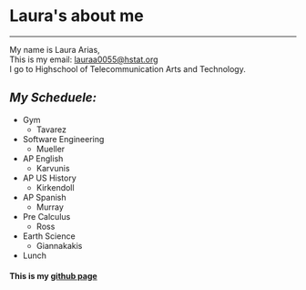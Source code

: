 # **Laura's about me** 
---
My name is Laura Arias,   
 This is my email: lauraa0055@hstat.org    
   I go to Highschool of Telecommunication Arts and Technology. 
  
   ## _My Scheduele:_   
   * Gym 
     *  Tavarez
   * Software Engineering 
     * Mueller 
   * AP English
     * Karvunis
   * AP US History  
     * Kirkendoll
   * AP Spanish   
     * Murray 
   * Pre Calculus 
     * Ross
   * Earth Science   
     * Giannakakis
   * Lunch   
  

#### This is my [github page](https://github.com/lauraa0055)
   